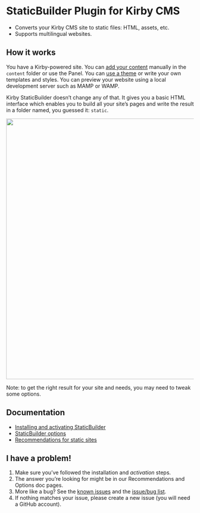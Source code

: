 StaticBuilder Plugin for Kirby CMS
==================================

- Converts your Kirby CMS site to static files: HTML, assets, etc.
- Supports multilingual websites.


How it works
------------

You have a Kirby-powered site. You can [add your content](https://getkirby.com/docs/content/adding-content) manually in the `content` folder or use the Panel. You can [use a theme](http://www.getkirby-themes.com/) or write your own templates and styles. You can preview your website using a local development server such as MAMP or WAMP.

Kirby StaticBuilder doesn’t change any of that. It gives you a basic HTML interface which enables you to build all your site’s pages and write the result in a folder named, you guessed it: `static`.

<img src="doc/html-ui.png" width="700" alt="">

Note: to get the right result for your site and needs, you may need to tweak some options.


Documentation
-------------

-  [Installing and activating StaticBuilder](doc/install.md)
-  [StaticBuilder options](doc/options.md)
-  [Recommendations for static sites](doc/static.md)


I have a problem!
-----------------

1. Make sure you’ve followed the installation and *activation* steps.
2. The answer you’re looking for might be in our Recommendations and Options doc pages.
3. More like a bug? See the [known issues](doc/knownissues.md) and the [issue/bug list](https://github.com/fvsch/kirby-staticbuilder/issues).
4. If nothing matches your issue, please create a new issue (you will need a GitHub account).
